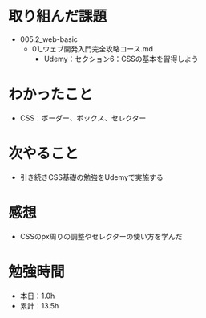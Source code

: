 # 取り組んだ課題
* 005.2_web-basic
  * 01_ウェブ開発入門完全攻略コース.md
    * Udemy：セクション6：CSSの基本を習得しよう

# わかったこと
* CSS：ボーダー、ボックス、セレクター

# 次やること
* 引き続きCSS基礎の勉強をUdemyで実施する

# 感想
* CSSのpx周りの調整やセレクターの使い方を学んだ

# 勉強時間
* 本日：1.0h
* 累計：13.5h
